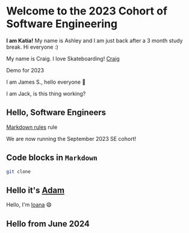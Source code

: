 # Welcome to the 2023 Cohort of Software Engineering

**I am Katia!**
My name is Ashley and I am just back after a 3 month study break. Hi everyone :)

My name is Craig. I love Skateboarding!
[Craig](@Waigy666)

Demo for 2023

I am James S., hello everyone 👋

I am Jack, is this thing working?

## Hello, Software Engineers

[Markdown rules](https://github.com/markdownlint/markdownlint/blob/main/docs/RULES.md) rule

We are now running the September 2023 SE cohort!

## Code blocks in `Markdown`

```bash
git clone
```
## Hello it's [Adam](@a21am09)

Hello, I'm [Ioana](@it2165) 😄

## Hello from June 2024

